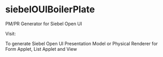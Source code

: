 # siebelOUIBoilerPlate
PM/PR Generator for Siebel Open UI

Visit: 

To generate Siebel Open UI Presentation Model or Physical Renderer for Form Applet, List Applet and View
